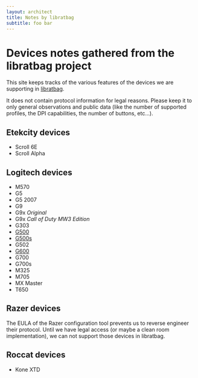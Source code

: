 ```yaml
---
layout: architect
title: Notes by libratbag
subtitle: foo bar
---
```


# Devices notes gathered from the libratbag project

This site keeps tracks of the various features of the devices we are supporting
in [libratbag](https://github.com/libratbag/libratbag).

It does not contain protocol information for legal reasons.
Please keep it to only general observations and public data (like the number of
supported profiles, the DPI capabilities, the number of buttons, etc...).

## Etekcity devices
- Scroll 6E
- Scroll Alpha

## Logitech devices
- M570
- G5
- G5 2007
- G9
- G9x _Original_
- G9x _Call of Duty MW3 Edition_
- G303
- [G500](G500.html)
- [G500s](G500s.html)
- G502
- [G600](G600.html)
- G700
- G700s
- M325
- M705
- MX Master
- T650

## Razer devices
The EULA of the Razer configuration tool prevents us to reverse engineer their
protocol. Until we have legal access (or maybe a clean room implementation), we
can not support those devices in libratbag.

## Roccat devices
- Kone XTD
